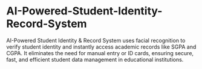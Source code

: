 # AI-Powered-Student-Identity-Record-System
AI-Powered Student Identity &amp; Record System uses facial recognition to verify student identity and instantly access academic records like SGPA and CGPA. It eliminates the need for manual entry or ID cards, ensuring secure, fast, and efficient student data management in educational institutions.
